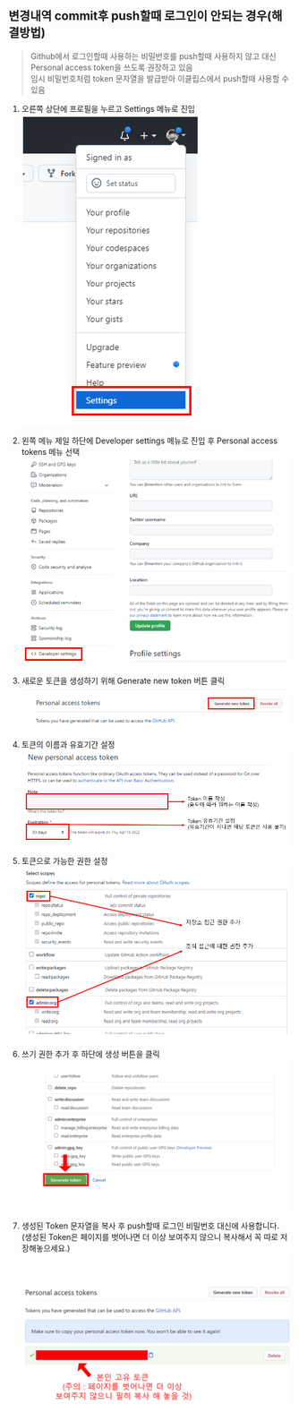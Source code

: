 ## 변경내역 commit후 push할때 로그인이 안되는 경우(해결방법)

> Github에서 로그인할때 사용하는 비밀번호를 push할때 사용하지 않고 대신 Personal access token을 쓰도록 권장하고 있음  
> 임시 비밀번호처럼 token 문자열을 발급받아 이클립스에서 push할때 사용할 수 있음  

1. 오른쪽 상단에 프로필을 누르고 Settings 메뉴로 진입  
![01](assets/images/settings.png)  

2. 왼쪽 메뉴 제일 하단에 Developer settings 메뉴로 진입 후 Personal access tokens 메뉴 선택  
![02](assets/images/developer_settings.png)  

3. 새로운 토큰을 생성하기 위해 Generate new token 버튼 클릭  
![03](assets/images/generate_new_token.png)  

4. 토큰의 이름과 유효기간 설정  
![04](assets/images/new_token1.png)  

5. 토큰으로 가능한 권한 설정  
![05](assets/images/new_token2.png)  

6. 쓰기 권한 추가 후 하단에 생성 버튼을 클릭  
![19](assets/images/git_for_androidstudio_student/슬라이드19.PNG)  

7. 생성된 Token 문자열을 복사 후 push할때 로그인 비밀번호 대신에 사용합니다.  
(생성된 Token은 페이지를 벗어나면 더 이상 보여주지 않으니 복사해서 꼭 따로 저장해놓으세요.)  
![20](assets/images/git_for_androidstudio_student/슬라이드20.PNG)
